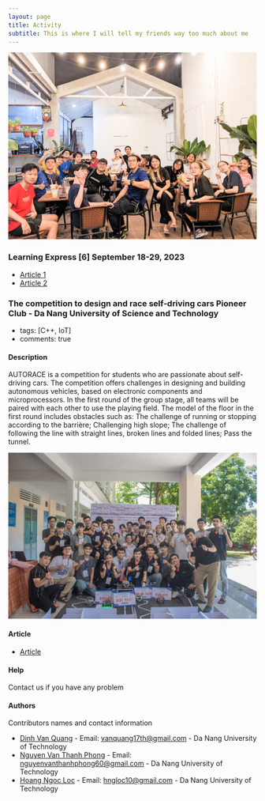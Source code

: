 ```yaml
---
layout: page
title: Activity
subtitle: This is where I will tell my friends way too much about me 
---
```


![Crepe](/assets/img/PXL_20230921_141020181.jpg)
### Learning Express [6] September 18-29, 2023
- [Article 1](http://dut.udn.vn/Tintuc/Tintuc/id/8550)
- [Article 2](https://baodanang.vn/channel/5433/202310/thuc-day-trai-nghiem-learning-express-3957936/index.htm?fbclid=IwAR06qA-62psfx14xXODIdMB11QR_hzsCFdmQgKAnt7X0ZslUp2hfPFgglGE)

### The competition to design and race self-driving cars Pioneer Club - Da Nang University of Science and Technology
- tags: [C++, IoT]
- comments: true
#### Description
AUTORACE is a competition for students who are passionate about self-driving cars. The competition offers challenges in designing and building autonomous vehicles, based on electronic components and microprocessors.
In the first round of the group stage, all teams will be paired with each other to use the playing field. The model of the floor in the first round includes obstacles such as: The challenge of running or stopping according to the barrière; Challenging high slope; The challenge of following the line with straight lines, broken lines and folded lines; Pass the tunnel.

![Crepe](/assets/img/286290990_4632906366811471_4273634123629089881_n.jpg)
#### Article
- [Article](https://dsa.org.vn/pioneer-ete-autorace-2022-va-hanh-trinh-kien-tao-dau-moi/)
#### Help
Contact us if you have any problem
#### Authors
Contributors names and contact information
* [Dinh Van Quang](https://www.facebook.com/vanquang17th/) - Email: vanquang17th@gmail.com - Da Nang University of Technology
* [Nguyen Van Thanh Phong](https://www.facebook.com/profile.php?id=100054579217389) - Email: nguyenvanthanhphong60@gmail.com - Da Nang University of Technology
* [Hoang Ngoc Loc](https://www.facebook.com/reddevils.1908) - Email: hngloc10@gmail.com - Da Nang University of Technology
